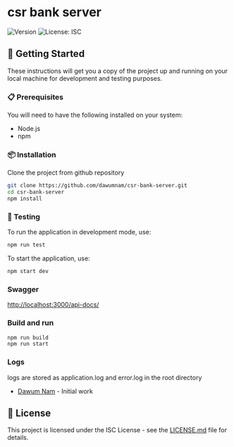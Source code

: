 # csr bank server

![Version](https://img.shields.io/badge/version-1.0.0-blue.svg)
![License: ISC](https://img.shields.io/badge/License-ISC-yellow.svg)

## 🏁 Getting Started

These instructions will get you a copy of the project up and running on your local machine for development and testing purposes.

### 📋 Prerequisites

You will need to have the following installed on your system:

- Node.js
- npm

### 📦 Installation

Clone the project from github repository

```bash
git clone https://github.com/dawumnam/csr-bank-server.git
cd csr-bank-server
npm install
```

### 🔨 Testing

To run the application in development mode, use:

```bash
npm run test
```

To start the application, use:

```bash
npm start dev
```

### Swagger

<http://localhost:3000/api-docs/>

### Build and run

```bash
npm run build
npm run start
```

### Logs

logs are stored as application.log and error.log in the root directory

- [Dawum Nam](https://github.com/dawumnam) - Initial work

## 📜 License

This project is licensed under the ISC License - see the [LICENSE.md](LICENSE.md) file for details.
